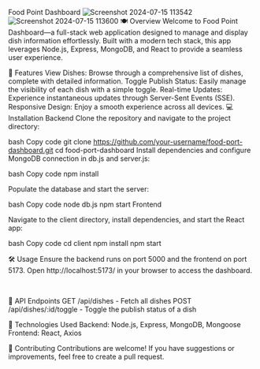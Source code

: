 Food Point Dashboard
![Screenshot 2024-07-15 113542](https://github.com/user-attachments/assets/c6787170-9b23-478f-b202-9c63ae5005b7)
![Screenshot 2024-07-15 113600](https://github.com/user-attachments/assets/0f7a7b0a-aa2e-4734-a6a7-1099de996bc6)
🍽️ Overview
Welcome to Food Point Dashboard—a full-stack web application designed to manage and display dish information effortlessly. Built with a modern tech stack, this app leverages Node.js, Express, MongoDB, and React to provide a seamless user experience.

🚀 Features
View Dishes: Browse through a comprehensive list of dishes, complete with detailed information.
Toggle Publish Status: Easily manage the visibility of each dish with a simple toggle.
Real-time Updates: Experience instantaneous updates through Server-Sent Events (SSE).
Responsive Design: Enjoy a smooth experience across all devices.
💻 Installation
Backend
Clone the repository and navigate to the project directory:

bash
Copy code
git clone https://github.com/your-username/food-port-dashboard.git
cd food-port-dashboard
Install dependencies and configure MongoDB connection in db.js and server.js:

bash
Copy code
npm install
<br>

Populate the database and start the server:

bash
Copy code
node db.js
npm start
Frontend
<br>

Navigate to the client directory, install dependencies, and start the React app:

bash
Copy code
cd client
npm install
npm start
<br>

🛠️ Usage
Ensure the backend runs on port 5000 and the frontend on port 5173.
Open http://localhost:5173/ in your browser to access the dashboard.

<br>

📡 API Endpoints
GET /api/dishes - Fetch all dishes
POST /api/dishes/:id/toggle - Toggle the publish status of a dish
<br>

🧰 Technologies Used
Backend: Node.js, Express, MongoDB, Mongoose
Frontend: React, Axios
<br>

🎉 Contributing
Contributions are welcome! If you have suggestions or improvements, feel free to create a pull request.

